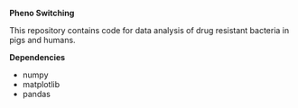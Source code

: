 **Pheno Switching**

This repository contains code for data analysis of drug resistant bacteria in pigs and humans.

**Dependencies**
- numpy
- matplotlib
- pandas
